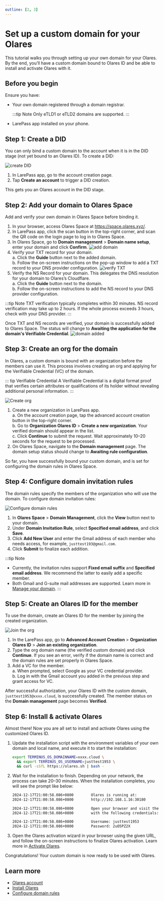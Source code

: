 ```yaml
---
outline: [2, 3]
---
```


# Set up a custom domain for your Olares 

This tutorial walks you through setting up your own domain for your Olares. By the end, you’ll have a custom domain bound to Olares ID and be able to install and activate Olares with it.

## Before you begin

Ensure you have:
- Your own domain registered through a domain registrar. 

  :::tip Note
  Only eTLD1 or eTLD2 domains are supported.
  :::
- LarePass app installed on your phone.

## Step 1: Create a DID

You can only bind a custom domain to the account when it is in the DID stage (not yet bound to an Olares ID). To create a DID:

![create DID](/images/manual/tutorials/create-did.png)
1. In LarePass app, go to the account creation page.
2. Tap **Create an account** to trigger a DID creation. 

This gets you an Olares account in the DID stage. 


## Step 2: Add your domain to Olares Space
Add and verify your own domain in Olares Space before binding it.

1. In your browser, access Olares Space at https://space.olares.xyz/.
2. In LarePass app, click the scan button in the top-right corner, and scan the QR code on the login page to log in to Olares Space.   
3. In Olares Space, go to **Domain management** > **Domain name setup**, enter your domain and click **Confirm**.
  ![add domain](/images/manual/tutorials/add-domain.png)
4. Verify your TXT record for your domain.
    <br>a. Click the **Guide** button next to the added domain. 
    <br>b. Follow the on-screen instructions on the pop-up window to add a TXT record to your DNS provider configuration.
    ![verify TXT](/images/manual/tutorials/verify-txt.png)
5. Verify the NS Record for your domain. This delegates the DNS resolution for your domain to Olares’s Cloudflare.
    <br>a. Click the **Guide** button next to the domain.
    <br>b. Follow the on-screen instructions to add the NS record to your DNS provider configuration.

:::tip Note
TXT verification typically completes within 30 minutes. NS record verification may take up to 2 hours. If the whole process exceeds 3 hours, check with your DNS provider.
:::

Once TXT and NS records are verified, your domain is successfully added to Olares Space. The status will change to **Awaiting the application for the domain's Verifiable Credential**. 
![domain added](/images/manual/tutorials/domain-added.png)

## Step 3: Create an org for the domain

In Olares, a custom domain is bound with an organization before the members can use it. This process involves creating an org and applying for the Verifiable Credential (VC) of the domain.

::: tip Verifiable Credential
A Verifiable Credential is a digital format proof that verifies certain attributes or qualifications of its holder without revealing additional personal information. 
:::

![Create org](/images/manual/tutorials/create-org.png)

1. Create a new organization in LarePass app.
    <br>a. On the account creation page, tap the advanced account creation button in the top-right corner.
    <br>b. Go to **Organization Olares ID** > **Create a new organization**. Your verified domain should appear in the list.
    <br>c. Click **Continue** to submit the request. Wait approximately 10–20 seconds for the request to be processed. 
2. On Olares Space, navigate to the **Domain management** page. The domain setup status should change to **Awaiting rule configuration**.

So far, you have successfully bound your custom domain, and is set for configuring the domain rules in Olares Space.

## Step 4: Configure domain invitation rules

The domain rules specify the members of the organization who will use the domain. To configure domain invitation rules:

![Configure domain rules](/images/manual/tutorials/set-domain-rule.png)

1. In **Olares Space** > **Domain Management**, click the **View** button next to your domain.
2. Under **Domain Invitation Rule**, select **Specified email address**, and click **Save**. 
3. Click **Add New User** and enter the Gmail address of each member who needs access, for example, `justtest193@gmail.com`.
4.  Click **Submit** to finalize each addition.

:::tip Note
- Currently, the invitation rules support **Fixed email suffix** and **Specified email address**. We recommend the latter to easily add a specific member.
- Both Gmail and G-suite mail addresses are supported. Learn more in [Manage your domain](.././space/manage-domain.md#set-email-invitation-rules).
:::

## Step 5: Create an Olares ID for the member

To use the domain, create an Olares ID for the member by joining the created organization.

![Join the org](/images/manual/tutorials/join-org.png)

1. In the LarePass app, go to **Advanced Account Creation** > **Organization Olares ID** > **Join an existing organization**.
2. Type the org domain name (the verified custom domain) and click **Continue**. If you see an error, verify if the domain name is correct and the domain rules are set properly in Olares Space.
3. Add a VC for the member.
  <br>a. When prompted, select Google as your VC credential provider.
  <br>b. Log in with the Gmail account you added in the previous step and grant access for VC.  
 
 After successful authorization, your Olares ID with the custom domain, `justtest1953@xxxx.cloud`, is successfully created. The member status on the **Domain management** page becomes **Verified**.

## Step 6: Install & activate Olares
Almost there! Now you are all set to install and activate Olares using the customized Olares ID.

1. Update the installation script with the environment variables of your own domain and local name, and execute it to start the installation:
    
    ```bash
    export TERMINUS_OS_DOMAINNAME=xxxx.cloud \
      && export TERMINUS_OS_USERNAME=justtest1953 \ 
      && curl -sSfL https://olares.sh | bash -
    ```

2. Wait for the installation to finish.  Depending on your network, the process can take 20–30 minutes. When the installation completes, you will see the prompt like below:

    ```bash
    2024-12-17T21:00:58.086+0800        Olares is running at:
    2024-12-17T21:00:58.086+0800        http://192.168.1.16:30180

    2024-12-17T21:00:58.086+0800        Open your browser and visit the above address
    2024-12-17T21:00:58.086+0800        with the following credentials:

    2024-12-17T21:00:58.086+0800        Username: justtest1953
    2024-12-17T21:00:58.086+0800        Password: 2uO5PZ2X
    ```

3. Open the Olares activation wizard in your browser using the given URL, and follow the on-screen instructions to finalize Olares activation. Learn more in [Activate Olares](../get-started/install-olares-general-linux.md#activate-olares).

Congratulations! Your custom domain is now ready to be used with Olares.

## Learn more

- [Olares account](../concepts/account.md)
- [Install Olares](../get-started/install-olares.md)
- [Configure domain rules](../space/manage-domain.md)